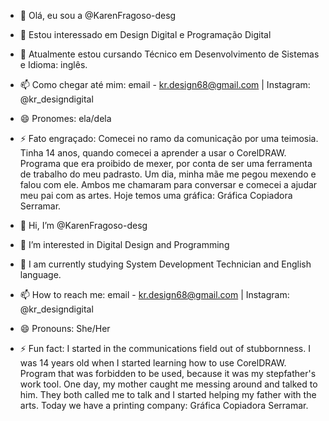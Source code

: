 - 👋 Olá, eu sou a @KarenFragoso-desg
- 👀 Estou interessado em Design Digital e Programação Digital
- 🌱 Atualmente estou cursando Técnico em Desenvolvimento de Sistemas e Idioma: inglês.
- 📫 Como chegar até mim: email - kr.design68@gmail.com | Instagram: @kr_designdigital
- 😄 Pronomes: ela/dela
- ⚡ Fato engraçado: Comecei no ramo da comunicação por uma teimosia. Tinha 14 anos, quando comecei a aprender a usar o CorelDRAW.
Programa que era proibido de mexer, por conta de ser uma ferramenta de trabalho do meu padrasto. Um dia, minha mãe me pegou mexendo e falou com ele.
Ambos me chamaram para conversar e comecei a ajudar meu pai com as artes.
Hoje temos uma gráfica: Gráfica Copiadora Serramar.


- 👋 Hi, I’m @KarenFragoso-desg
- 👀 I’m interested in Digital Design and Programming
- 🌱 I am currently studying System Development Technician and English language.
- 📫 How to reach me: email - kr.design68@gmail.com | Instagram: @kr_designdigital
- 😄 Pronouns: She/Her
- ⚡ Fun fact: I started in the communications field out of stubbornness. I was 14 years old when I started learning how to use CorelDRAW.
Program that was forbidden to be used, because it was my stepfather's work tool. One day, my mother caught me messing around and talked to him.
They both called me to talk and I started helping my father with the arts.
Today we have a printing company: Gráfica Copiadora Serramar.

<!---
KarenFragoso-desg/KarenFragoso-desg is a ✨ special ✨ repository because its `README.md` (this file) appears on your GitHub profile.
You can click the Preview link to take a look at your changes.
--->
